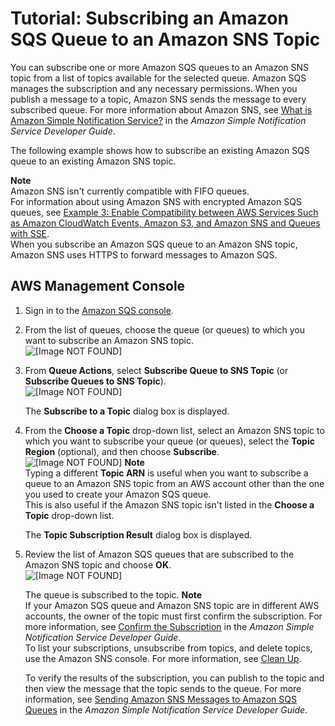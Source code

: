 # Tutorial: Subscribing an Amazon SQS Queue to an Amazon SNS Topic<a name="sqs-subscribe-queue-sns-topic"></a>

You can subscribe one or more Amazon SQS queues to an Amazon SNS topic from a list of topics available for the selected queue\. Amazon SQS manages the subscription and any necessary permissions\. When you publish a message to a topic, Amazon SNS sends the message to every subscribed queue\. For more information about Amazon SNS, see [What is Amazon Simple Notification Service?](http://docs.aws.amazon.com/sns/latest/dg/welcome.html) in the *Amazon Simple Notification Service Developer Guide*\.

The following example shows how to subscribe an existing Amazon SQS queue to an existing Amazon SNS topic\.

**Note**  
Amazon SNS isn't currently compatible with FIFO queues\.  
For information about using Amazon SNS with encrypted Amazon SQS queues, see [Example 3: Enable Compatibility between AWS Services Such as Amazon CloudWatch Events, Amazon S3, and Amazon SNS and Queues with SSE](sqs-server-side-encryption.md#compatibility-with-aws-services)\.  
When you subscribe an Amazon SQS queue to an Amazon SNS topic, Amazon SNS uses HTTPS to forward messages to Amazon SQS\.

## AWS Management Console<a name="subscribe-queue-to-sns-topic-console"></a>

1. Sign in to the [Amazon SQS console](https://console.aws.amazon.com/sqs/)\.

1. From the list of queues, choose the queue \(or queues\) to which you want to subscribe an Amazon SNS topic\.  
![\[Image NOT FOUND\]](http://docs.aws.amazon.com/AWSSimpleQueueService/latest/SQSDeveloperGuide/images/sqs-tutorials-subscribe-queue-to-sns-topic-choose-queue.png)

1. From **Queue Actions**, select **Subscribe Queue to SNS Topic** \(or **Subscribe Queues to SNS Topic**\)\.  
![\[Image NOT FOUND\]](http://docs.aws.amazon.com/AWSSimpleQueueService/latest/SQSDeveloperGuide/images/sqs-tutorials-subscribe-queue-to-sns-topic-drop-down.png)

   The **Subscribe to a Topic** dialog box is displayed\.

1. From the **Choose a Topic** drop\-down list, select an Amazon SNS topic to which you want to subscribe your queue \(or queues\), select the **Topic Region** \(optional\), and then choose **Subscribe**\.  
![\[Image NOT FOUND\]](http://docs.aws.amazon.com/AWSSimpleQueueService/latest/SQSDeveloperGuide/images/sqs-tutorials-subscribe-queue-to-sns-topic-dialog-box.png)
**Note**  
Typing a different **Topic ARN** is useful when you want to subscribe a queue to an Amazon SNS topic from an AWS account other than the one you used to create your Amazon SQS queue\.  
This is also useful if the Amazon SNS topic isn't listed in the **Choose a Topic** drop\-down list\.

   The **Topic Subscription Result** dialog box is displayed\.

1. Review the list of Amazon SQS queues that are subscribed to the Amazon SNS topic and choose **OK**\.  
![\[Image NOT FOUND\]](http://docs.aws.amazon.com/AWSSimpleQueueService/latest/SQSDeveloperGuide/images/sqs-tutorials-subscribe-queue-to-sns-topic-subscription-result.png)

   The queue is subscribed to the topic\.
**Note**  
If your Amazon SQS queue and Amazon SNS topic are in different AWS accounts, the owner of the topic must first confirm the subscription\. For more information, see [Confirm the Subscription](http://docs.aws.amazon.com/sns/latest/dg/SendMessageToHttp.html#SendMessageToHttp.confirm) in the *Amazon Simple Notification Service Developer Guide*\.  
To list your subscriptions, unsubscribe from topics, and delete topics, use the Amazon SNS console\. For more information, see [Clean Up](http://docs.aws.amazon.com/sns/latest/dg/CleanUp.html)\.

   To verify the results of the subscription, you can publish to the topic and then view the message that the topic sends to the queue\. For more information, see [Sending Amazon SNS Messages to Amazon SQS Queues](http://docs.aws.amazon.com/sns/latest/dg/SendMessageToSQS.html) in the *Amazon Simple Notification Service Developer Guide*\.